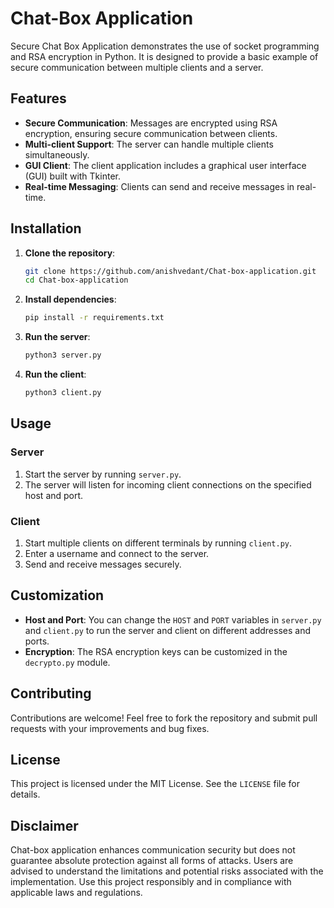 # Chat-Box Application

Secure Chat Box Application demonstrates the use of socket programming and RSA encryption in Python. It is designed to provide a basic example of secure communication between multiple clients and a server.

## Features

- **Secure Communication**: Messages are encrypted using RSA encryption, ensuring secure communication between clients.
- **Multi-client Support**: The server can handle multiple clients simultaneously.
- **GUI Client**: The client application includes a graphical user interface (GUI) built with Tkinter.
- **Real-time Messaging**: Clients can send and receive messages in real-time.

## Installation

1. **Clone the repository**:
    ```bash
    git clone https://github.com/anishvedant/Chat-box-application.git
    cd Chat-box-application
    ```

2. **Install dependencies**:
    ```bash
    pip install -r requirements.txt
    ```

3. **Run the server**:
    ```bash
    python3 server.py
    ```

4. **Run the client**:
    ```bash
    python3 client.py
    ```

## Usage

### Server

1. Start the server by running `server.py`.
2. The server will listen for incoming client connections on the specified host and port.

### Client

1. Start multiple clients on different terminals by running `client.py`.
2. Enter a username and connect to the server.
3. Send and receive messages securely.

## Customization

- **Host and Port**: You can change the `HOST` and `PORT` variables in `server.py` and `client.py` to run the server and client on different addresses and ports.
- **Encryption**: The RSA encryption keys can be customized in the `decrypto.py` module.

## Contributing

Contributions are welcome! Feel free to fork the repository and submit pull requests with your improvements and bug fixes.

## License

This project is licensed under the MIT License. See the `LICENSE` file for details.

## Disclaimer

Chat-box application enhances communication security but does not guarantee absolute protection against all forms of attacks. Users are advised to understand the limitations and potential risks associated with the implementation. Use this project responsibly and in compliance with applicable laws and regulations.


